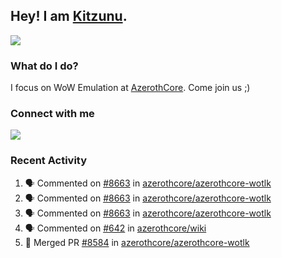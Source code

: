 ## Hey! I am [Kitzunu](https://Github.com/Kitzunu).

<!--<a href="https://github-readme-stats.kitzunu.vercel.app/api?username=Kitzunu&show_icons=true&theme=dark">
  <img align="center" src="https://github-readme-stats.kitzunu.vercel.app/api?username=Kitzunu&show_icons=true&theme=dark" />
</a>-->
<a href="https://github-readme-stats.kitzunu.vercel.app/api?username=Kitzunu&show_icons=true&theme=dark">
  <img align="center" src="https://github-readme-stats.vercel.app/api/top-langs/?username=Kitzunu&layout=compact&theme=dark" />
</a>

### What do I do?

I focus on WoW Emulation at [AzerothCore](https://Github.com/AzerothCore). Come join us ;)

### Connect with me
[![](https://img.shields.io/badge/AzerothCore%20Discord-Connect%20with%20me!-green)](https://discord.com/invite/gkt4y2x)

### Recent Activity

<!--START_SECTION:activity-->
1. 🗣 Commented on [#8663](https://github.com/azerothcore/azerothcore-wotlk/issues/8663) in [azerothcore/azerothcore-wotlk](https://github.com/azerothcore/azerothcore-wotlk)
2. 🗣 Commented on [#8663](https://github.com/azerothcore/azerothcore-wotlk/issues/8663) in [azerothcore/azerothcore-wotlk](https://github.com/azerothcore/azerothcore-wotlk)
3. 🗣 Commented on [#8663](https://github.com/azerothcore/azerothcore-wotlk/issues/8663) in [azerothcore/azerothcore-wotlk](https://github.com/azerothcore/azerothcore-wotlk)
4. 🗣 Commented on [#642](https://github.com/azerothcore/wiki/issues/642) in [azerothcore/wiki](https://github.com/azerothcore/wiki)
5. 🎉 Merged PR [#8584](https://github.com/azerothcore/azerothcore-wotlk/pull/8584) in [azerothcore/azerothcore-wotlk](https://github.com/azerothcore/azerothcore-wotlk)
<!--END_SECTION:activity-->
